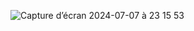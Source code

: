 ![Capture d’écran 2024-07-07 à 23 15 53](https://github.com/AINBBAN/Calculez-son-imc/assets/125839874/bff38ee1-647f-4743-ba77-497d96f00750)
